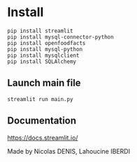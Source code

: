 # Install

```console
pip install streamlit
pip install mysql-connector-python
pip install openfoodfacts
pip install mysql-python
pip install mysqlclient
pip install SQLAlchemy
```

## Launch main file

```console
streamlit run main.py
```

## Documentation

https://docs.streamlit.io/

Made by Nicolas DENIS, Lahoucine IBERDI
